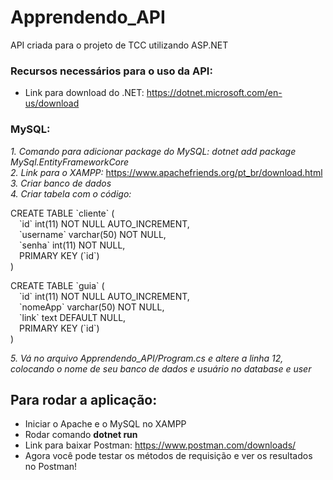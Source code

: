 # Apprendendo_API

API criada para o projeto de TCC utilizando ASP.NET

### Recursos necessários para o uso da API:

* Link para download do .NET: https://dotnet.microsoft.com/en-us/download


### MySQL:

<i> 1. Comando para adicionar package do MySQL: dotnet add package MySql.EntityFrameworkCore </i> <br>
<i> 2. Link para o XAMPP: </i> https://www.apachefriends.org/pt_br/download.html <br>
<i> 3. Criar banco de dados </i> <br>
<i> 4. Criar tabela com o código: </i> <br> 
<p> CREATE TABLE `cliente` (           <br>
  &emsp;`id` int(11) NOT NULL AUTO_INCREMENT,<br>
  &emsp;`username` varchar(50) NOT NULL,     <br>   
  &emsp;`senha` int(11) NOT NULL,            <br>
  &emsp;PRIMARY KEY (`id`)                   <br>
) </p> 
<p> CREATE TABLE `guia` (                       <br>
  &emsp;`id` int(11) NOT NULL AUTO_INCREMENT,   <br>
  &emsp;`nomeApp` varchar(50) NOT NULL,         <br>
  &emsp;`link` text DEFAULT NULL,               <br>
  &emsp;PRIMARY KEY (`id`)                      <br>
) </p>
<i> 5. Vá no arquivo Apprendendo_API/Program.cs e altere a linha 12, colocando o nome de seu banco de dados e usuário no database e user </i>

## Para rodar a aplicação:

* Iniciar o Apache e o MySQL no XAMPP 
* Rodar comando <b>dotnet run</b>
* Link para baixar Postman: https://www.postman.com/downloads/
* Agora você pode testar os métodos de requisição e ver os resultados no Postman!
